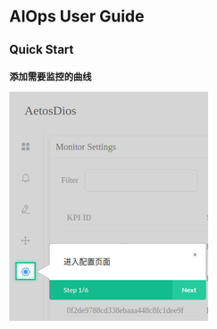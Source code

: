 # AIOps User  Guide
## Quick Start
### 添加需要监控的曲线
![enter image description here](https://github.com/DerrickShine/AIOps-User-Manual/blob/master/pic/entering_setting.png)
<!--stackedit_data:
eyJoaXN0b3J5IjpbLTE4NDA2NzM1NTgsMjA4NDgxODg5NywtMT
YxNTM4ODA1NF19
-->